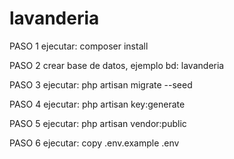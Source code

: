 # lavanderia

PASO 1
	ejecutar: composer install

PASO 2
	crear base de datos, ejemplo bd: lavanderia

PASO 3
	ejecutar: php artisan migrate --seed

PASO 4
	ejecutar: php artisan key:generate

PASO 5
	ejecutar: php artisan vendor:public

PASO 6
	ejecutar: copy .env.example .env
